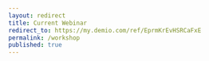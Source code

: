 ```yaml
---
layout: redirect
title: Current Webinar
redirect_to: https://my.demio.com/ref/EprmKrEvHSRCaFxE
permalink: /workshop
published: true
---
```


